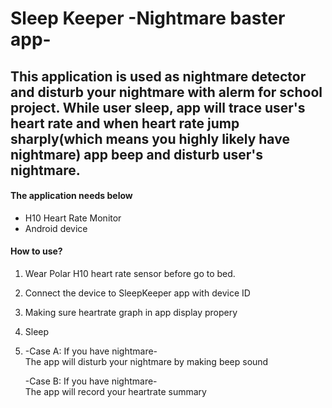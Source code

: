 # Sleep Keeper -Nightmare baster app-

## This application is used as nightmare detector and disturb your nightmare with alerm for school project. While user sleep, app will trace user's heart rate and when heart rate jump sharply(which means you highly likely have nightmare) app beep and disturb user's nightmare.

#### The application needs below

- H10 Heart Rate Monitor<Any Polar product will do>
- Android device

#### How to use?

1. Wear Polar H10 heart rate sensor before go to bed.
2. Connect the device to SleepKeeper app with device ID
3. Making sure heartrate graph in app display propery
4. Sleep  
  
5. -Case A: If you have nightmare-<br/>
   The app will disturb your nightmare by making beep sound
  
   -Case B: If you have nightmare-<br/>
    The app will record your heartrate summary

